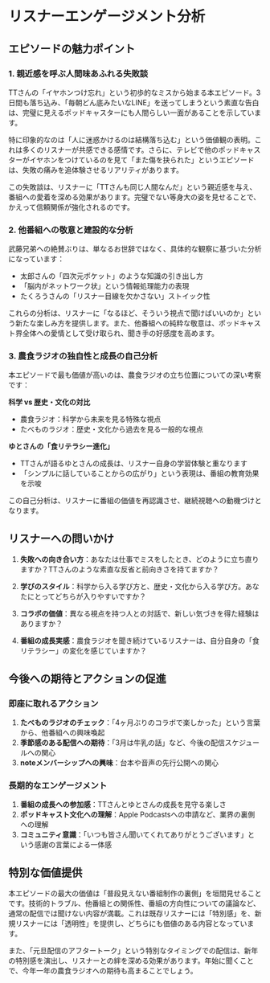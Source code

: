 # リスナーエンゲージメント分析

## エピソードの魅力ポイント

### 1. 親近感を呼ぶ人間味あふれる失敗談

TTさんの「イヤホンつけ忘れ」という初歩的なミスから始まる本エピソード。3日間も落ち込み、「毎朝どん底みたいなLINE」を送ってしまうという素直な告白は、完璧に見えるポッドキャスターにも人間らしい一面があることを示しています。

特に印象的なのは「人に迷惑かけるのは結構落ち込む」という価値観の表明。これは多くのリスナーが共感できる感情です。さらに、テレビで他のポッドキャスターがイヤホンをつけているのを見て「また傷を抉られた」というエピソードは、失敗の痛みを追体験させるリアリティがあります。

この失敗談は、リスナーに「TTさんも同じ人間なんだ」という親近感を与え、番組への愛着を深める効果があります。完璧でない等身大の姿を見せることで、かえって信頼関係が強化されるのです。

### 2. 他番組への敬意と建設的な分析

武藤兄弟への絶賛ぶりは、単なるお世辞ではなく、具体的な観察に基づいた分析になっています：

- 太郎さんの「四次元ポケット」のような知識の引き出し方
- 「脳内がネットワーク状」という情報処理能力の表現
- たくろうさんの「リスナー目線を欠かさない」ストイック性

これらの分析は、リスナーに「なるほど、そういう視点で聞けばいいのか」という新たな楽しみ方を提供します。また、他番組への純粋な敬意は、ポッドキャスト界全体への愛情として受け取られ、聞き手の好感度を高めます。

### 3. 農食ラジオの独自性と成長の自己分析

本エピソードで最も価値が高いのは、農食ラジオの立ち位置についての深い考察です：

**科学 vs 歴史・文化の対比**
- 農食ラジオ：科学から未来を見る特殊な視点
- たべものラジオ：歴史・文化から過去を見る一般的な視点

**ゆとさんの「食リテラシー進化」**
- TTさんが語るゆとさんの成長は、リスナー自身の学習体験と重なります
- 「シンプルに話していることからの広がり」という表現は、番組の教育効果を示唆

この自己分析は、リスナーに番組の価値を再認識させ、継続視聴への動機づけとなります。

## リスナーへの問いかけ

1. **失敗への向き合い方**：あなたは仕事でミスをしたとき、どのように立ち直りますか？TTさんのような素直な反省と前向きさを持てますか？

2. **学びのスタイル**：科学から入る学び方と、歴史・文化から入る学び方。あなたにとってどちらが入りやすいですか？

3. **コラボの価値**：異なる視点を持つ人との対話で、新しい気づきを得た経験はありますか？

4. **番組の成長実感**：農食ラジオを聞き続けているリスナーは、自分自身の「食リテラシー」の変化を感じていますか？

## 今後への期待とアクションの促進

### 即座に取れるアクション
1. **たべものラジオのチェック**：「4ヶ月ぶりのコラボで楽しかった」という言葉から、他番組への興味喚起
2. **季節感のある配信への期待**：「3月は牛乳の話」など、今後の配信スケジュールへの関心
3. **noteメンバーシップへの興味**：台本や音声の先行公開への関心

### 長期的なエンゲージメント
1. **番組の成長への参加感**：TTさんとゆとさんの成長を見守る楽しさ
2. **ポッドキャスト文化への理解**：Apple Podcastsへの申請など、業界の裏側への理解
3. **コミュニティ意識**：「いつも皆さん聞いてくれてありがとうございます」という感謝の言葉による一体感

## 特別な価値提供

本エピソードの最大の価値は「普段見えない番組制作の裏側」を垣間見せることです。技術的トラブル、他番組との関係性、番組の方向性についての議論など、通常の配信では聞けない内容が満載。これは既存リスナーには「特別感」を、新規リスナーには「透明性」を提供し、どちらにも価値のある内容となっています。

また、「元旦配信のアフタートーク」という特別なタイミングでの配信は、新年の特別感を演出し、リスナーとの絆を深める効果があります。年始に聞くことで、今年一年の農食ラジオへの期待も高まることでしょう。